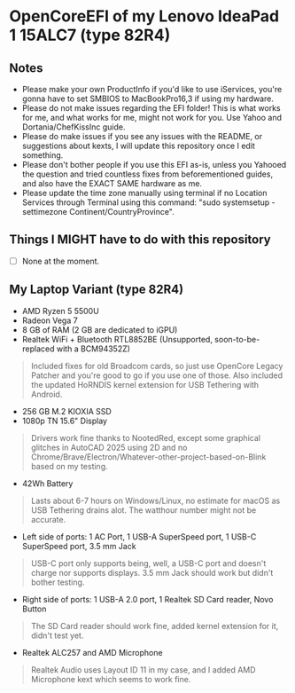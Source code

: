 # OpenCoreEFI of my Lenovo IdeaPad 1 15ALC7 (type 82R4)
## Notes
- Please make your own ProductInfo if you'd like to use iServices, you're gonna have to set SMBIOS to MacBookPro16,3 if using my hardware.
- Please do not make issues regarding the EFI folder! This is what works for me, and what works for me, might not work for you. Use Yahoo and Dortania/ChefKissInc guide.
- Please do make issues if you see any issues with the README, or suggestions about kexts, I will update this repository once I edit something.
- Please don't bother people if you use this EFI as-is, unless you Yahooed the question and tried countless fixes from beforementioned guides, and also have the EXACT SAME hardware as me.
- Please update the time zone manually using terminal if no Location Services through Terminal using this command: "sudo systemsetup -settimezone Continent/CountryProvince".
## Things I MIGHT have to do with this repository
- [ ] None at the moment.
## My Laptop Variant (type 82R4)
- AMD Ryzen 5 5500U
- Radeon Vega 7
- 8 GB of RAM (2 GB are dedicated to iGPU)
- Realtek WiFi + Bluetooth RTL8852BE (Unsupported, soon-to-be-replaced with a BCM94352Z)
 > Included fixes for old Broadcom cards, so just use OpenCore Legacy Patcher and you're good to go if you use one of those. Also included the updated HoRNDIS kernel extension for USB Tethering with Android.
- 256 GB M.2 KIOXIA SSD
- 1080p TN 15.6" Display
 > Drivers work fine thanks to NootedRed, except some graphical glitches in AutoCAD 2025 using 2D and no Chrome/Brave/Electron/Whatever-other-project-based-on-Blink based on my testing.
- 42Wh Battery
 > Lasts about 6-7 hours on Windows/Linux, no estimate for macOS as USB Tethering drains alot. The watthour number might not be accurate.
- Left side of ports: 1 AC Port, 1 USB-A SuperSpeed port, 1 USB-C SuperSpeed port, 3.5 mm Jack
 > USB-C port only supports being, well, a USB-C port and doesn't charge nor supports displays. 3.5 mm Jack should work but didn't bother testing.
- Right side of ports: 1 USB-A 2.0 port, 1 Realtek SD Card reader, Novo Button
 > The SD Card reader should work fine, added kernel extension for it, didn't test yet.
- Realtek ALC257 and AMD Microphone
 > Realtek Audio uses Layout ID 11 in my case, and I added AMD Microphone kext which seems to work fine.
